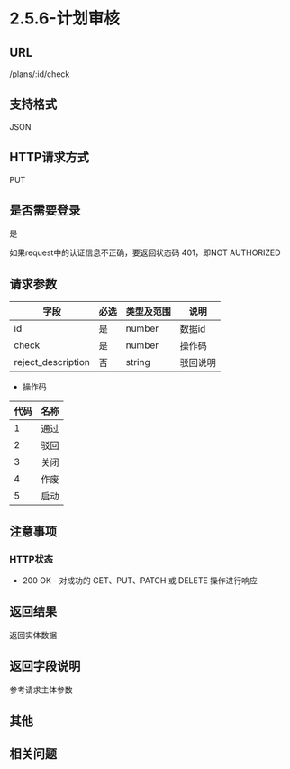 # 2.5.6-计划审核

## URL

/plans/:id/check

## 支持格式

JSON

## HTTP请求方式

PUT

## 是否需要登录

是

如果request中的认证信息不正确，要返回状态码 401，即NOT AUTHORIZED

## 请求参数

字段 | 必选 | 类型及范围 | 说明
----|------|----------|-------------
id                  |   是   | number  | 数据id
check               |   是   | number  | 操作码
reject_description  |   否   | string  | 驳回说明

- 操作码

代码 | 名称
-----|------
1    | 通过
2    | 驳回
3    | 关闭
4    | 作废
5    | 启动


## 注意事项

### HTTP状态

- 200 OK - 对成功的 GET、PUT、PATCH 或 DELETE 操作进行响应

## 返回结果

返回实体数据

## 返回字段说明

参考请求主体参数

## 其他

## 相关问题

